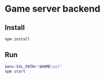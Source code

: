# Game server backend

## Install
```bash
npm install
```

## Run
```powershell
$env:SSL_PATH="$HOME\ssl"
npm start
```